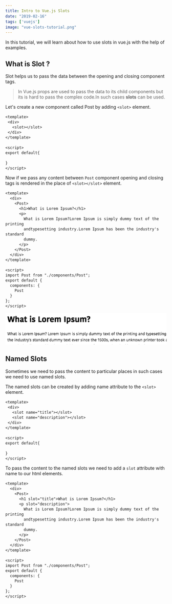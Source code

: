 ```yaml
---
title: Intro to Vue.js Slots
date: "2019-02-16"
tags: ['vuejs']
image: "vue-slots-tutorial.png"
---
```


In this tutorial, we will learn about how to use slots in vue.js with the help of examples.


## What is Slot ?

Slot helps us to pass the data between the opening and closing component tags.

>In Vue.js props are used to pass the data to its child components but its is hard to pass the complex code.In such cases __slots__ can be used.

Let's create a new component called Post by adding `<slot>` element.

```html{3}:title=Post.vue
<template>
 <div>
   <slot></slot>
 </div>
</template>

<script>
export default{

}
</script>
```

Now if we pass any content between  `Post` component opening and closing tags is rendered in the place of `<slot></slot>` element.

```html{3}:title=App.vue
<template>
  <div>
    <Post>
      <h1>What is Lorem Ipsum?</h1>
      <p>
        What is Lorem Ipsum?Lorem Ipsum is simply dummy text of the printing
        andtypesetting industry.Lorem Ipsum has been the industry's standard
        dummy.
      </p>
    </Post>
  </div>
</template>

<script>
import Post from "./components/Post";
export default {
  components: {
    Post
  }
};
</script>
```
![vue-slots-example](vue-slots-example.png)

## Named Slots

Sometimes we need to pass the content to particular places in such cases we need to use named slots.


The named slots can be created by adding name attribute to the `<slot>` element.

```html{3-4}:title=Post.vue
<template>
 <div>
   <slot name="title"></slot>
   <slot name="description"></slot>
 </div>
</template>

<script>
export default{

}
</script>
```
To pass the content to the named slots we need to add a `slot` attribute with name to our html elements.

```html{4-5}:title=App.vue
<template>
  <div>
    <Post>
      <h1 slot="title">What is Lorem Ipsum?</h1>
      <p slot="description">
        What is Lorem Ipsum?Lorem Ipsum is simply dummy text of the printing
        andtypesetting industry.Lorem Ipsum has been the industry's standard
        dummy.
      </p>
    </Post>
  </div>
</template>

<script>
import Post from "./components/Post";
export default {
  components: {
    Post
  }
};
</script>
```